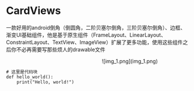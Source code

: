 # CardViews
一款好用的android倒角（倒圆角，二阶贝塞尔倒角，三阶贝塞尔倒角）、边框、渐变UI基础组件，他是基于原生组件（FrameLayout、LinearLayout、ConstraintLayout、TextView、ImageView）扩展了更多功能，使用这些组件之后你不必再需要写那些烦人的drawable文件




<div style="display: flex;">
  <div style="flex: 1; padding-right: 20px;">
    <pre><code>
# 这里是代码块
def hello_world():
    print("Hello, world!")
    </code></pre>
  </div>
  <div style="flex: 1;">
    ![img_1.png](img_1.png)
  </div>
</div>

